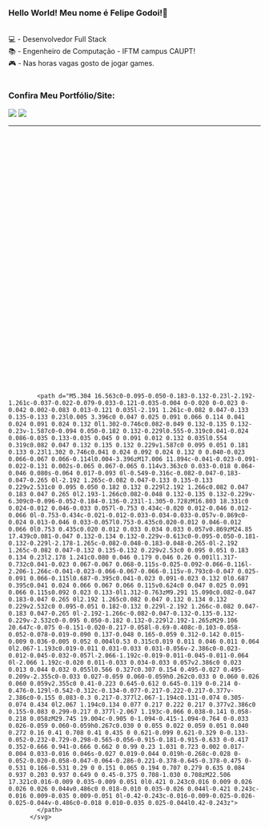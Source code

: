 ### Hello World! Meu nome é Felipe Godoi!👋
<div style="display: inline_block"><br>
💻 - Desenvolvedor Full Stack <br>
📚 - Engenheiro de Computação - IFTM campus CAUPT! <br>
🎮 - Nas horas vagas gosto de jogar games.
</div>

<div style="display: inline_block"><br>
  <h3>Confira Meu Portfólio/Site: </h3>
  <a href="https://godoi.dev/" target="_blank"><img src="https://img.shields.io/badge/website-000000?style=for-the-badge&logo=About.me&logoColor=white"></a>
  <a href="https://www.linkedin.com/in/felipe-godoi/" target="_blank"><img src="https://img.shields.io/badge/LinkedIn-0077B5?style=for-the-badge&logo=linkedin&logoColor=white"></a>
</div>

<hr>

<div>
  <svg class="hover:text-zinc-400 text-zinc-500 lg:h-24 lg:w-24 md:h-16 md:w-16 w-10 h-10" viewBox="0 0 32 32" version="1.1" xmlns="http://www.w3.org/2000/svg" xmlns:xlink="http://www.w3.org/1999/xlink" fill="currentColor">

            <path d="M5.304 16.563c0-0.095-0.050-0.183-0.132-0.23l-2.192-1.261c-0.037-0.022-0.079-0.033-0.121-0.035-0.004 0-0.020 0-0.023 0-0.042 0.002-0.083 0.013-0.121 0.035l-2.191 1.261c-0.082 0.047-0.133 0.135-0.133 0.23l0.005 3.396c0 0.047 0.025 0.091 0.066 0.114 0.041 0.024 0.091 0.024 0.132 0l1.302-0.746c0.082-0.049 0.132-0.135 0.132-0.23v-1.587c0-0.094 0.050-0.182 0.132-0.229l0.555-0.319c0.041-0.024 0.086-0.035 0.133-0.035 0.045 0 0.091 0.012 0.132 0.035l0.554 0.319c0.082 0.047 0.132 0.135 0.132 0.229v1.587c0 0.095 0.051 0.181 0.133 0.23l1.302 0.746c0.041 0.024 0.092 0.024 0.132 0 0.040-0.023 0.066-0.067 0.066-0.114l0.004-3.396zM17.006 11.894c-0.041-0.023-0.091-0.022-0.131 0.002s-0.065 0.067-0.065 0.114v3.363c0 0.033-0.018 0.064-0.046 0.080s-0.064 0.017-0.093 0l-0.549-0.316c-0.082-0.047-0.183-0.047-0.265 0l-2.192 1.265c-0.082 0.047-0.133 0.135-0.133 0.229v2.531c0 0.095 0.050 0.182 0.132 0.229l2.192 1.266c0.082 0.047 0.183 0.047 0.265 0l2.193-1.266c0.082-0.048 0.132-0.135 0.132-0.229v-6.309c0-0.096-0.052-0.184-0.136-0.231l-1.305-0.728zM16.803 18.331c0 0.024-0.012 0.046-0.033 0.057l-0.753 0.434c-0.020 0.012-0.046 0.012-0.066 0l-0.753-0.434c-0.021-0.012-0.033-0.034-0.033-0.057v-0.869c0-0.024 0.013-0.046 0.033-0.057l0.753-0.435c0.020-0.012 0.046-0.012 0.066 0l0.753 0.435c0.020 0.012 0.033 0.034 0.033 0.057v0.869zM24.85 17.439c0.081-0.047 0.132-0.134 0.132-0.229v-0.613c0-0.095-0.050-0.181-0.132-0.229l-2.178-1.265c-0.082-0.048-0.183-0.048-0.265-0l-2.192 1.265c-0.082 0.047-0.132 0.135-0.132 0.229v2.53c0 0.095 0.051 0.183 0.134 0.23l2.178 1.241c0.080 0.046 0.179 0.046 0.26 0.001l1.317-0.732c0.041-0.023 0.067-0.067 0.068-0.115s-0.025-0.092-0.066-0.116l-2.206-1.266c-0.041-0.023-0.066-0.067-0.066-0.115v-0.793c0-0.047 0.025-0.091 0.066-0.115l0.687-0.395c0.041-0.023 0.091-0.023 0.132 0l0.687 0.395c0.041 0.024 0.066 0.067 0.066 0.115v0.624c0 0.047 0.025 0.091 0.066 0.115s0.092 0.023 0.133-0l1.312-0.763zM9.291 15.090c0.082-0.047 0.183-0.047 0.265 0l2.192 1.265c0.082 0.047 0.132 0.134 0.132 0.229v2.532c0 0.095-0.051 0.182-0.132 0.229l-2.192 1.266c-0.082 0.047-0.183 0.047-0.265 0l-2.192-1.266c-0.082-0.047-0.132-0.135-0.132-0.229v-2.532c0-0.095 0.050-0.182 0.132-0.229l2.192-1.265zM29.106 20.647c-0.075 0-0.151-0.020-0.217-0.058l-0.69-0.408c-0.103-0.058-0.052-0.078-0.019-0.090 0.137-0.048 0.165-0.059 0.312-0.142 0.015-0.009 0.036-0.005 0.052 0.004l0.53 0.315c0.019 0.011 0.046 0.011 0.064 0l2.067-1.193c0.019-0.011 0.031-0.033 0.031-0.056v-2.386c0-0.023-0.012-0.045-0.032-0.057l-2.066-1.192c-0.019-0.011-0.045-0.011-0.064 0l-2.066 1.192c-0.020 0.011-0.033 0.034-0.033 0.057v2.386c0 0.023 0.013 0.044 0.032 0.055l0.566 0.327c0.307 0.154 0.495-0.027 0.495-0.209v-2.355c0-0.033 0.027-0.059 0.060-0.059h0.262c0.033 0 0.060 0.026 0.060 0.059v2.355c0 0.41-0.223 0.645-0.612 0.645-0.119 0-0.214 0-0.476-0.129l-0.542-0.312c-0.134-0.077-0.217-0.222-0.217-0.377v-2.386c0-0.155 0.083-0.3 0.217-0.377l2.067-1.194c0.131-0.074 0.305-0.074 0.434 0l2.067 1.194c0.134 0.077 0.217 0.222 0.217 0.377v2.386c0 0.155-0.083 0.299-0.217 0.377l-2.067 1.193c-0.066 0.038-0.141 0.058-0.218 0.058zM29.745 19.004c-0.905 0-1.094-0.415-1.094-0.764 0-0.033 0.026-0.059 0.060-0.059h0.267c0.030 0 0.055 0.022 0.059 0.051 0.040 0.272 0.16 0.41 0.708 0.41 0.435 0 0.621-0.099 0.621-0.329 0-0.133-0.052-0.232-0.729-0.298-0.565-0.056-0.915-0.181-0.915-0.633 0-0.417 0.352-0.666 0.941-0.666 0.662 0 0.99 0.23 1.031 0.723 0.002 0.017-0.004 0.033-0.016 0.046s-0.027 0.019-0.044 0.019h-0.268c-0.028 0-0.052-0.020-0.058-0.047-0.064-0.286-0.221-0.378-0.645-0.378-0.475 0-0.531 0.166-0.531 0.29 0 0.151 0.065 0.194 0.707 0.279 0.635 0.084 0.937 0.203 0.937 0.649 0 0.45-0.375 0.708-1.030 0.708zM22.506 17.321c0.016-0.009 0.035-0.009 0.051 0l0.421 0.243c0.016 0.009 0.026 0.026 0.026 0.044v0.486c0 0.018-0.010 0.035-0.026 0.044l-0.421 0.243c-0.016 0.009-0.035 0.009-0.051 0l-0.42-0.243c-0.016-0.009-0.025-0.026-0.025-0.044v-0.486c0-0.018 0.010-0.035 0.025-0.044l0.42-0.243z">
            </path>
          </svg>
</div>
